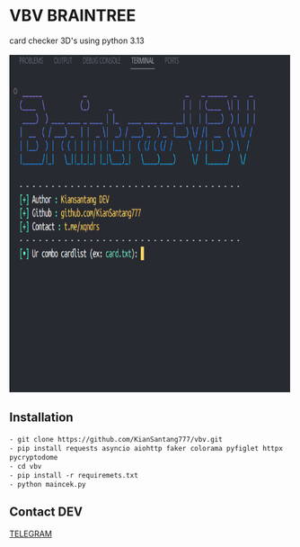 # VBV BRAINTREE
card checker 3D's using python 3.13
<br><br>
<img src="https://raw.githubusercontent.com/KianSantang777/vbv/refs/heads/main/demo.png" alt="Girl in a jacket" width="500" height="600">

## Installation
```
- git clone https://github.com/KianSantang777/vbv.git
- pip install requests asyncio aiohttp faker colorama pyfiglet httpx pycryptodome
- cd vbv
- pip install -r requiremets.txt
- python maincek.py
```
## Contact DEV
[TELEGRAM](https://t.me/xqndrs66)
